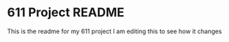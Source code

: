 611 Project README
==================

This is the readme for my 611 project
I am editing this to see how it changes